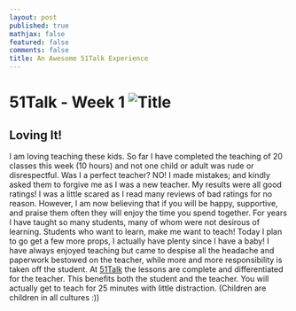 ```yaml
---
layout: post
published: true
mathjax: false
featured: false
comments: false
title: An Awesome 51Talk Experience
---
```

<h1>51Talk - Week 1 <img src="IMG_5079.PNG" alt="Title" /></h1>

<h2>Loving It!</h2>

<p>I am loving teaching these kids. So far I have completed the teaching of 20 classes this week (10 hours) and not one child or adult was rude or disrespectful.
Was I a perfect teacher? NO! I made mistakes; and kindly asked them to forgive me as I was a new teacher. My results were all good ratings!
I was a little scared as I read many reviews of bad ratings for no reason. However, I am now believing that if you will be happy, supportive, and praise them often they will enjoy the time you spend together.
For years I have taught so many students, many of whom were not desirous of learning. Students who want to learn, make me want to teach! Today I plan to go get a few more props, I actually have plenty since I have a baby!
I have always enjoyed teaching but came to despise all the headache and paperwork bestowed on the teacher, while more and more responsibility is taken off the student. At <a href="http://www.51talk.com/na?referrer=4825373">51Talk</a> the lessons are complete and differentiated for the teacher. This benefits both the student and the teacher. You will actually get to teach for 25 minutes with little distraction. (Children are children in all cultures :))</p>